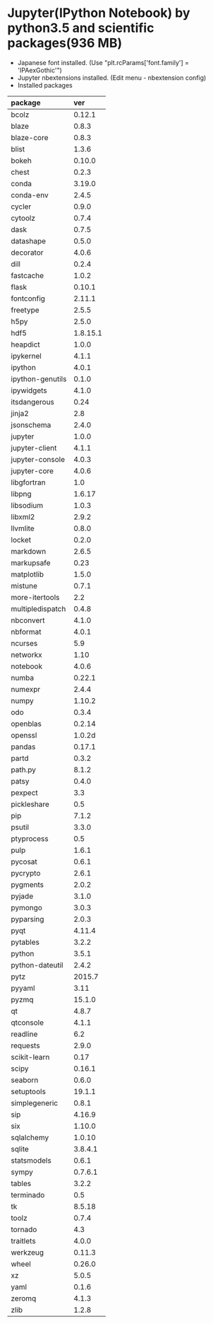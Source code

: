 Jupyter(IPython Notebook) by python3.5 and scientific packages(936 MB)
======

- Japanese font installed. (Use "plt.rcParams['font.family'] = 'IPAexGothic'")
- Jupyter nbextensions installed. (Edit menu - nbextension config)
- Installed packages

package|ver
:--|:--
bcolz|0.12.1
blaze|0.8.3
blaze-core|0.8.3
blist|1.3.6
bokeh|0.10.0
chest|0.2.3
conda|3.19.0
conda-env|2.4.5
cycler|0.9.0
cytoolz|0.7.4
dask|0.7.5
datashape|0.5.0
decorator|4.0.6
dill|0.2.4
fastcache|1.0.2
flask|0.10.1
fontconfig|2.11.1
freetype|2.5.5
h5py|2.5.0
hdf5|1.8.15.1
heapdict|1.0.0
ipykernel|4.1.1
ipython|4.0.1
ipython-genutils|0.1.0
ipywidgets|4.1.0
itsdangerous|0.24
jinja2|2.8
jsonschema|2.4.0
jupyter|1.0.0
jupyter-client|4.1.1
jupyter-console|4.0.3
jupyter-core|4.0.6
libgfortran|1.0
libpng|1.6.17
libsodium|1.0.3
libxml2|2.9.2
llvmlite|0.8.0
locket|0.2.0
markdown|2.6.5
markupsafe|0.23
matplotlib|1.5.0
mistune|0.7.1
more-itertools|2.2
multipledispatch|0.4.8
nbconvert|4.1.0
nbformat|4.0.1
ncurses|5.9
networkx|1.10
notebook|4.0.6
numba|0.22.1
numexpr|2.4.4
numpy|1.10.2
odo|0.3.4
openblas|0.2.14
openssl|1.0.2d
pandas|0.17.1
partd|0.3.2
path.py|8.1.2
patsy|0.4.0
pexpect|3.3
pickleshare|0.5
pip|7.1.2
psutil|3.3.0
ptyprocess|0.5
pulp|1.6.1
pycosat|0.6.1
pycrypto|2.6.1
pygments|2.0.2
pyjade|3.1.0
pymongo|3.0.3
pyparsing|2.0.3
pyqt|4.11.4
pytables|3.2.2
python|3.5.1
python-dateutil|2.4.2
pytz|2015.7
pyyaml|3.11
pyzmq|15.1.0
qt|4.8.7
qtconsole|4.1.1
readline|6.2
requests|2.9.0
scikit-learn|0.17
scipy|0.16.1
seaborn|0.6.0
setuptools|19.1.1
simplegeneric|0.8.1
sip|4.16.9
six|1.10.0
sqlalchemy|1.0.10
sqlite|3.8.4.1
statsmodels|0.6.1
sympy|0.7.6.1
tables|3.2.2
terminado|0.5
tk|8.5.18
toolz|0.7.4
tornado|4.3
traitlets|4.0.0
werkzeug|0.11.3
wheel|0.26.0
xz|5.0.5
yaml|0.1.6
zeromq|4.1.3
zlib|1.2.8

